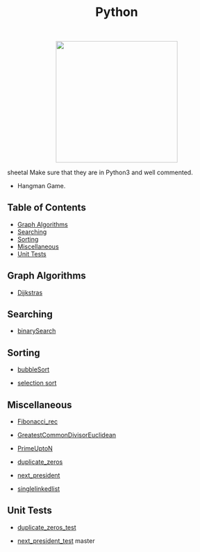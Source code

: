 <h1 align="center">Python</h1> <br>

<p align="center"><image src="https://external-content.duckduckgo.com/iu/?u=https%3A%2F%2Ftse1.mm.bing.net%2Fth%3Fid%3DOIP.9KDOmqHwpJPAtAsOOyNy0AHaHa%26pid%3DApi&f=1" width ="280" height="280"></image></p>
sheetal
Make sure that they are in Python3 and well commented.

- Hangman Game.
## Table of Contents

- [Graph Algorithms](#graph)
- [Searching](#searching)
- [Sorting](#sorting)
- [Miscellaneous](#others)
- [Unit Tests](#unit-tests)

<a name="graph"></a>

## Graph Algorithms

- [Dijkstras](https://github.com/aniketsharma00411/algorithmsUse/blob/master/Python/Graph%20Algorithms/Dijkstras.py)

<a name="searching"></a>

## Searching

- [binarySearch](https://github.com/aniketsharma00411/algorithmsUse/blob/master/Python/Searching/binarySearch.py)

<a name="sorting"></a>

## Sorting

- [bubbleSort](https://github.com/aniketsharma00411/algorithmsUse/blob/master/Python/Sorting/bubbleSort.py)

- [selection sort](https://github.com/aniketsharma00411/algorithmsUse/blob/master/Python/Sorting/selection%20sort.py)

<a name="others"></a>

## Miscellaneous

- [Fibonacci_rec](https://github.com/aniketsharma00411/algorithmsUse/blob/master/Python/Miscellaneous/Fibonacci_rec.py)

- [GreatestCommonDivisorEuclidean](https://github.com/aniketsharma00411/algorithmsUse/blob/master/Python/Miscellaneous/GreatestCommonDivisorEuclidean.py)

- [PrimeUptoN](https://github.com/aniketsharma00411/algorithmsUse/blob/master/Python/Miscellaneous/PrimeUptoN.py)

- [duplicate_zeros](https://github.com/aniketsharma00411/algorithmsUse/blob/master/Python/Miscellaneous/duplicate_zeros.py)

- [next_president](https://github.com/aniketsharma00411/algorithmsUse/blob/master/Python/Miscellaneous/next_president.py)

- [singlelinkedlist](https://github.com/aniketsharma00411/algorithmsUse/blob/master/Python/Miscellaneous/singlelinkedlist.py)

<a name="unit-tests"></a>

## Unit Tests

- [duplicate_zeros_test](https://github.com/aniketsharma00411/algorithmsUse/blob/master/Python/Unit%20Tests/duplicate_zeros_test.py)

- [next_president_test](https://github.com/aniketsharma00411/algorithmsUse/blob/master/Python/Unit%20Tests/next_president_test.py)
master
